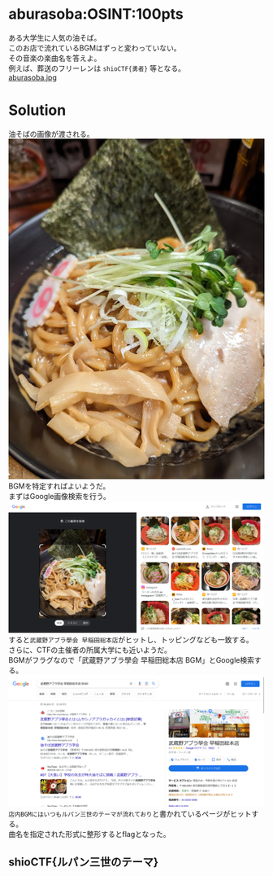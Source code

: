 # aburasoba:OSINT:100pts
ある大学生に人気の油そば。  
このお店で流れているBGMはずっと変わっていない。  
その音楽の楽曲名を答えよ。  
例えば、葬送のフリーレンは `shioCTF{勇者}` 等となる。  
[aburasoba.jpg](aburasoba.jpg)  

# Solution
油そばの画像が渡される。  
![aburasoba.jpg](aburasoba.jpg)  
BGMを特定すればよいようだ。  
まずはGoogle画像検索を行う。  
![googlei.png](images/googlei.png)  
すると`武蔵野アブラ學会 早稲田総本店`がヒットし、トッピングなども一致する。  
さらに、CTFの主催者の所属大学にも近いようだ。  
BGMがフラグなので「武蔵野アブラ學会 早稲田総本店 BGM」とGoogle検索する。  
![googles.png](images/googles.png)  
`店内BGMにはいつもルパン三世のテーマが流れており`と書かれているページがヒットする。  
曲名を指定された形式に整形するとflagとなった。  

## shioCTF{ルパン三世のテーマ}